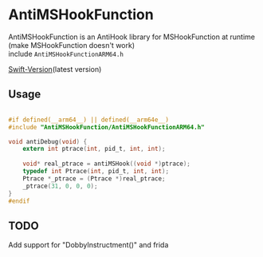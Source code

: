 # AntiMSHookFunction


AntiMSHookFunction is an AntiHook library for MSHookFunction at runtime (make MSHookFunction doesn't work)    
include `AntiMSHookFunctionARM64.h`

[Swift-Version](https://github.com/TannerJin/IOSSecuritySuite/blob/master/IOSSecuritySuite/MSHookFunctionChecker.swift)(latest version)

## Usage 

```c

#if defined(__arm64__) || defined(__arm64e__)
#include "AntiMSHookFunction/AntiMSHookFunctionARM64.h"

void antiDebug(void) {
    extern int ptrace(int, pid_t, int, int);
    
    void* real_ptrace = antiMSHook((void *)ptrace);
    typedef int Ptrace(int, pid_t, int, int);
    Ptrace *_ptrace = (Ptrace *)real_ptrace;
    _ptrace(31, 0, 0, 0);
}
#endif

```

## TODO

 Add support for "DobbyInstructment()" and frida
